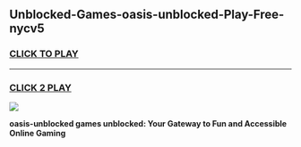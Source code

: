 
## Unblocked-Games-oasis-unblocked-Play-Free-nycv5
<h3>
<a href="https://premium76.site?title=oasis-unblocked&ref=21A">CLICK TO PLAY</a></h3>
<hr>

<h3>
<a href="https://premium76.site?title=oasis-unblocked&ref=21A">CLICK 2 PLAY</a>
  
</h3>

<a href="https://premium76.site?title=oasis-unblocked&ref=21A"><img src="https://clearcache.store/games.png"></a>


**oasis-unblocked games unblocked: Your Gateway to Fun and Accessible Online Gaming**
